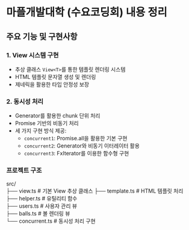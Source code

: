 # 마플개발대학 (수요코딩회) 내용 정리

## 주요 기능 및 구현사항

### 1. View 시스템 구현

- 추상 클래스 `View<T>`를 통한 템플릿 렌더링 시스템
- HTML 템플릿 문자열 생성 및 렌더링
- 제네릭을 활용한 타입 안정성 보장

### 2. 동시성 처리

- Generator를 활용한 chunk 단위 처리
- Promise 기반의 비동기 처리
- 세 가지 구현 방식 제공:
  - `concurrent1`: Promise.all을 활용한 기본 구현
  - `concurrent2`: Generator와 비동기 이터레이터 활용
  - `concurrent3`: FxIterator를 이용한 함수형 구현

### 프로젝트 구조

src/ <br/>
├── view.ts # 기본 View 추상 클래스
├── template.ts # HTML 템플릿 처리 <br/>
├── helper.ts # 유틸리티 함수 <br/>
├── users.ts # 사용자 관리 뷰 <br/>
├── balls.ts # 볼 렌더링 뷰 <br/>
└── concurrent.ts # 동시성 처리 구현 <br/>
